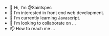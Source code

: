 - 👋 Hi, I’m @Saintspec
- 👀 I’m interested in front end web development.
- 🌱 I’m currently learning Javascript.
- 💞️ I’m looking to collaborate on ...
- 📫 How to reach me ...

<!---
Saintspec/Saintspec is a ✨ special ✨ repository because its `README.md` (this file) appears on your GitHub profile.
You can click the Preview link to take a look at your changes.
--->
